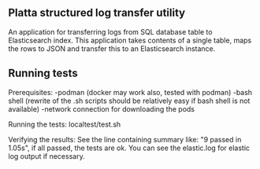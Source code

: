 ## Platta structured log transfer utility

An application for transferring logs from SQL database table to
Elasticsearch index. This application takes contents of a single table,
maps the rows to JSON and transfer this to an Elasticsearch instance.


## Running tests

Prerequisites:
-podman (docker may work also, tested with podman)
-bash shell (rewrite of the .sh scripts should be relatively easy if bash shell is not available)
-network connection for downloading the pods

Running the tests:
localtest/test.sh

Verifying the results:
See the line containing summary like: "9 passed in 1.05s", if all passed, the tests are ok.
You can see the elastic.log for elastic log output if necessary.

